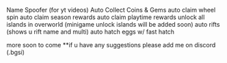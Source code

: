 Name Spoofer (for yt videos) 
Auto Collect Coins & Gems 
auto claim wheel spin
auto claim season rewards 
auto claim playtime rewards
unlock all islands in overworld (minigame unlock islands will be added soon)
auto rifts (shows u rift name and multi)
auto hatch eggs w/ fast hatch

more soon to come **if u have any suggestions please add me on discord (.bgsi)
